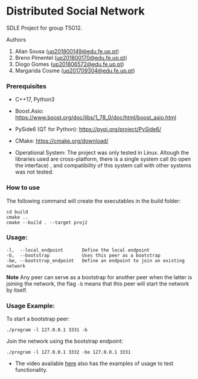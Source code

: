 # Distributed Social Network

SDLE Project for group T5G12.

Authors

1. Allan Sousa (up201800149@edu.fe.up.pt)
2. Breno Pimentel (up201800170@edu.fe.up.pt)
3. Diogo Gomes (up201806572@edu.fe.up.pt)
4. Margarida Cosme (up201709304@edu.fe.up.pt)

### Prerequisites

 - C++17, Python3

 - Boost.Asio:
https://www.boost.org/doc/libs/1_78_0/doc/html/boost_asio.html

 - PySide6 (QT for Python):
https://pypi.org/project/PySide6/

 - CMake:
https://cmake.org/download/

 - Operational System:
The project was only tested in Linux. Altough the libraries used are cross-platform, there is a single system call (to open the interface) , and compatibility of this system call with other systems was not tested.

### How to use

The following command will create the executables in the build folder:
```
cd build
cmake ..
cmake --build . --target proj2
```
### Usage:

```
-l,  --local_endpoint       Define the local endpoint
-b,  --bootstrap            Uses this peer as a bootstrap
-be, --bootstrap_endpoint   Define an endpoint to join an existing network
```

**Note** Any peer can serve as a bootstrap for another peer when the latter is joining the network, the flag `-b` means that this peer will start the network by itself.

### Usage Example:

To start a bootstrap peer:
```
./program -l 127.0.0.1 3331 -b
```

Join the network using the bootstrap endpoint:
```
./program -l 127.0.0.1 3332 -be 127.0.0.1 3331
```

 - The video available [here](doc/sdle.mp4) also has the examples of usage to test functionality.
